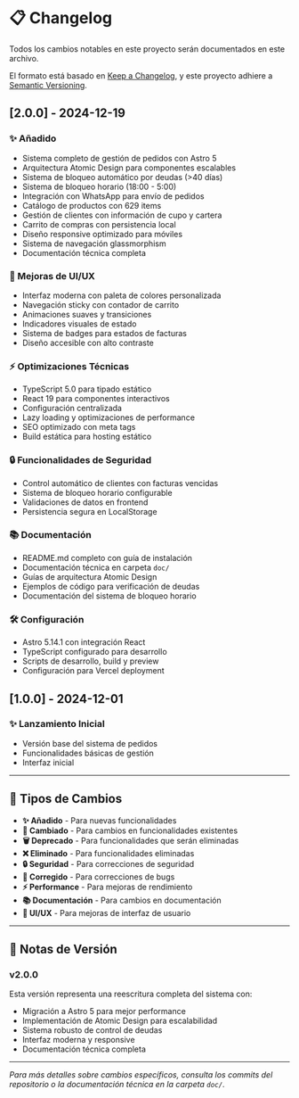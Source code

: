 # 📋 Changelog

Todos los cambios notables en este proyecto serán documentados en este archivo.

El formato está basado en [Keep a Changelog](https://keepachangelog.com/es-ES/1.0.0/),
y este proyecto adhiere a [Semantic Versioning](https://semver.org/spec/v2.0.0.html).

## [2.0.0] - 2024-12-19

### ✨ Añadido
- Sistema completo de gestión de pedidos con Astro 5
- Arquitectura Atomic Design para componentes escalables
- Sistema de bloqueo automático por deudas (>40 días)
- Sistema de bloqueo horario (18:00 - 5:00)
- Integración con WhatsApp para envío de pedidos
- Catálogo de productos con 629 items
- Gestión de clientes con información de cupo y cartera
- Carrito de compras con persistencia local
- Diseño responsive optimizado para móviles
- Sistema de navegación glassmorphism
- Documentación técnica completa

### 🎨 Mejoras de UI/UX
- Interfaz moderna con paleta de colores personalizada
- Navegación sticky con contador de carrito
- Animaciones suaves y transiciones
- Indicadores visuales de estado
- Sistema de badges para estados de facturas
- Diseño accesible con alto contraste

### ⚡ Optimizaciones Técnicas
- TypeScript 5.0 para tipado estático
- React 19 para componentes interactivos
- Configuración centralizada
- Lazy loading y optimizaciones de performance
- SEO optimizado con meta tags
- Build estática para hosting estático

### 🔒 Funcionalidades de Seguridad
- Control automático de clientes con facturas vencidas
- Sistema de bloqueo horario configurable
- Validaciones de datos en frontend
- Persistencia segura en LocalStorage

### 📚 Documentación
- README.md completo con guía de instalación
- Documentación técnica en carpeta `doc/`
- Guías de arquitectura Atomic Design
- Ejemplos de código para verificación de deudas
- Documentación del sistema de bloqueo horario

### 🛠️ Configuración
- Astro 5.14.1 con integración React
- TypeScript configurado para desarrollo
- Scripts de desarrollo, build y preview
- Configuración para Vercel deployment

## [1.0.0] - 2024-12-01

### ✨ Lanzamiento Inicial
- Versión base del sistema de pedidos
- Funcionalidades básicas de gestión
- Interfaz inicial

---

## 🔄 Tipos de Cambios

- **✨ Añadido** - Para nuevas funcionalidades
- **🔧 Cambiado** - Para cambios en funcionalidades existentes
- **🗑️ Deprecado** - Para funcionalidades que serán eliminadas
- **❌ Eliminado** - Para funcionalidades eliminadas
- **🔒 Seguridad** - Para correcciones de seguridad
- **🐛 Corregido** - Para correcciones de bugs
- **⚡ Performance** - Para mejoras de rendimiento
- **📚 Documentación** - Para cambios en documentación
- **🎨 UI/UX** - Para mejoras de interfaz de usuario

---

## 📝 Notas de Versión

### v2.0.0
Esta versión representa una reescritura completa del sistema con:
- Migración a Astro 5 para mejor performance
- Implementación de Atomic Design para escalabilidad
- Sistema robusto de control de deudas
- Interfaz moderna y responsive
- Documentación técnica completa

---

*Para más detalles sobre cambios específicos, consulta los commits del repositorio o la documentación técnica en la carpeta `doc/`.*
